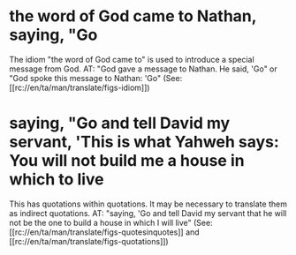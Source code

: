 # the word of God came to Nathan, saying, "Go

The idiom "the word of God came to" is used to introduce a special message from God. AT: "God gave a message to Nathan. He said, 'Go" or "God spoke this message to Nathan: 'Go" (See: [[rc://en/ta/man/translate/figs-idiom]])

# saying, "Go and tell David my servant, 'This is what Yahweh says: You will not build me a house in which to live

This has quotations within quotations. It may be necessary to translate them as indirect quotations. AT: "saying, 'Go and tell David my servant that he will not be the one to build a house in which I will live" (See: [[rc://en/ta/man/translate/figs-quotesinquotes]] and [[rc://en/ta/man/translate/figs-quotations]])

